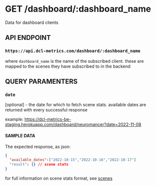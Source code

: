 # GET /dashboard/:dashboard_name

Data for dashboard clients

## API ENDPOINT

### `https://api.dcl-metrics.com/dashboard/:dashboard_name`

where `dashboard_name` is the name of the subscribed client. these are mapped to
the scenes they have subscribed to in the backend

## QUERY PARAMENTERS

### `date`

[optional] - the date for which to fetch scene stats. available dates are
returned with every successful response

example: https://dcl-metrics-be-staging.herokuapp.com/dashboard/neuromancer?date=2022-11-08

#### SAMPLE DATA

The expected response, as json:

``` json
{
  "available_dates":["2022-10-15","2022-10-16","2022-10-17"]
  "result": {} // scene stats
}
```

for full information on scene stats format, see [scenes](../docs/scenes/top.md)

